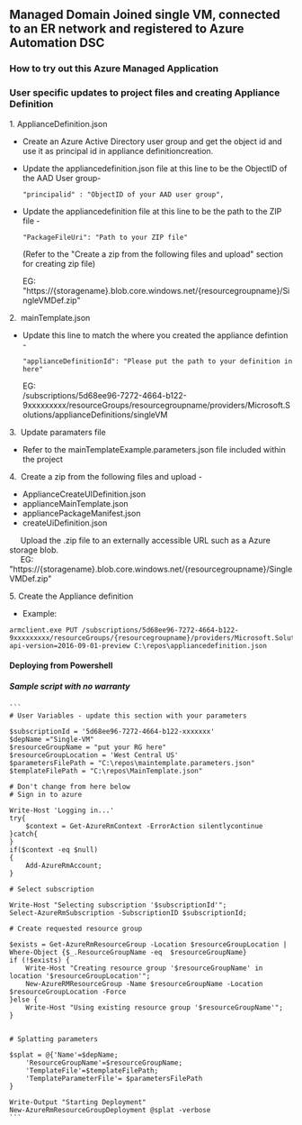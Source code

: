 ## Managed Domain Joined single VM, connected to an ER network and registered to Azure Automation DSC

### How to try out this Azure Managed Application

### User specific updates to project files and creating Appliance Definition

1.&nbsp;ApplianceDefinition.json

* Create an Azure Active Directory user group and get the object id and use it as principal id in appliance definitioncreation.
* Update the appliancedefinition.json file at this line to be the ObjectID of the AAD User group-
    ```
    "principalid" : "ObjectID of your AAD user group",
    ```
* Update the appliancedefinition file at this line to be the path to the ZIP file -  
    ```
    "PackageFileUri": "Path to your ZIP file"
    ```  
    (Refer to the "Create a zip from the following files and upload" section for creating zip file)  

    EG:  "https://{storagename}.blob.core.windows.net/{resourcegroupname}/SingleVMDef.zip"

2.&nbsp; mainTemplate.json

* Update this line to match the where you created the appliance defintion -  
    ```
    "applianceDefinitionId": "Please put the path to your definition in here"
    ```
    EG:  
    /subscriptions/5d68ee96-7272-4664-b122-9xxxxxxxxx/resourceGroups/resourcegroupname/providers/Microsoft.Solutions/applianceDefinitions/singleVM

3.&nbsp; Update paramaters file
* Refer to the mainTemplateExample.parameters.json file included within the project

4.&nbsp; Create a zip from the following files and upload -
* ApplianceCreateUIDefinition.json
* applianceMainTemplate.json
* appliancePackageManifest.json
* createUiDefinition.json

&nbsp;&nbsp;&nbsp;&nbsp; Upload the .zip file to an externally accessible URL such as a Azure storage blob.  
&nbsp;&nbsp;&nbsp;&nbsp; EG:  "https://{storagename}.blob.core.windows.net/{resourcegroupname}/SingleVMDef.zip"

5.&nbsp;Create the Appliance definition
* Example:
```  
armclient.exe PUT /subscriptions/5d68ee96-7272-4664-b122-9xxxxxxxxx/resourceGroups/{resourcegroupname}/providers/Microsoft.Solutions/applianceDefinitions/singleVM?api-version=2016-09-01-preview C:\repos\appliancedefinition.json
```

#### Deploying from Powershell #

##### Sample script with no warranty ##
	```
	# User Variables - update this section with your parameters
	
	$subscriptionId = '5d68ee96-7272-4664-b122-xxxxxxx'
	$depName ="Single-VM"
	$resourceGroupName = "put your RG here"
	$resourceGroupLocation = 'West Central US'
	$parametersFilePath = "C:\repos\maintemplate.parameters.json"
	$templateFilePath = "C:\repos\MainTemplate.json"
	
	# Don't change from here below
	# Sign in to azure
	
	Write-Host 'Logging in...'
	try{
	    $context = Get-AzureRmContext -ErrorAction silentlycontinue
	}catch{
	}
	if($context -eq $null)
	{
	    Add-AzureRmAccount;
	}
	
	# Select subscription
	
	Write-Host "Selecting subscription '$subscriptionId'";
	Select-AzureRmSubscription -SubscriptionID $subscriptionId;
	
	# Create requested resource group
	
	$exists = Get-AzureRmResourceGroup -Location $resourceGroupLocation | Where-Object {$_.ResourceGroupName -eq  $resourceGroupName}
	if (!$exists) {
	    Write-Host "Creating resource group '$resourceGroupName' in location '$resourceGroupLocation'";
	    New-AzureRMResourceGroup -Name $resourceGroupName -Location $resourceGroupLocation -Force
	}else {
	    Write-Host "Using existing resource group '$resourceGroupName'";
	}
	
	
	# Splatting parameters
	
	$splat = @{'Name'=$depName;
	    'ResourceGroupName'=$resourceGroupName;
	    'TemplateFile'=$templateFilePath;
	    'TemplateParameterFile'= $parametersFilePath
	}
	
	Write-Output "Starting Deployment"
	New-AzureRmResourceGroupDeployment @splat -verbose
	```